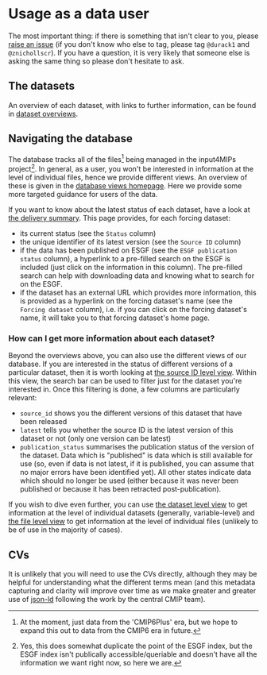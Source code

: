 # Usage as a data user

The most important thing:
if there is something that isn't clear to you,
please [raise an issue](https://github.com/PCMDI/input4MIPs_CVs/issues/new)
(if you don't know who else to tag, please tag `@durack1` and `@znichollscr`).
If you have a question, it is very likely that someone else is asking the same thing
so please don't hesitate to ask.

## The datasets

An overview of each dataset, with links to further information,
can be found in [dataset overviews](../dataset-overviews/index.md).

## Navigating the database

The database tracks all of the files[^1] being managed in the input4MIPs project[^2].
In general, as a user, you won't be interested in information at the level of individual files,
hence we provide different views.
An overview of these is given in the
[database views homepage](../database-views/index.md).
Here we provide some more targeted guidance for users of the data.

[^1]: At the moment, just data from the 'CMIP6Plus' era, but we hope to expand this out to data from the CMIP6 era in future.
[^2]: Yes, this does somewhat duplicate the point of the ESGF index, but the ESGF index isn't publically accessible/queriable and doesn't have all the information we want right now, so here we are.

If you want to know about the latest status of each dataset,
have a look at [the delivery summary](../database-views/input4MIPs_delivery-summary_CMIP6Plus.html).
This page provides, for each forcing dataset:

- its current status (see the `Status` column)
- the unique identifier of its latest version (see the `Source ID` column)
- if the data has been published on ESGF (see the `ESGF publication status` column), 
  a hyperlink to a pre-filled search on the ESGF is included 
  (just click on the information in this column).
  The pre-filled search can help with downloading data and knowing what to search for on the ESGF.
- if the dataset has an external URL which provides more information,
  this is provided as a hyperlink on the forcing dataset's name
  (see the `Forcing dataset` column),
  i.e. if you can click on the forcing dataset's name,
  it will take you to that forcing dataset's home page.

### How can I get more information about each dataset?

Beyond the overviews above, you can also use the different views of our database.
If you are interested in the status of different versions of a particular dataset,
then it is worth looking at [the source ID level view](../database-views/input4MIPs_source-id_CMIP6Plus.html).
Within this view, the search bar can be used to filter just for the dataset you're interested in.
Once this filtering is done, a few columns are particularly relevant:

- `source_id` shows you the different versions of this dataset that have been released
- `latest` tells you whether the source ID is the latest version of this dataset or not
  (only one version can be latest)
- `publication_status` summarises the publication status of the version of the dataset.
  Data which is "published" is data which is still available for use
  (so, even if data is not latest, if it is published, 
  you can assume that no major errors have been identified yet).
  All other states indicate data which should no longer be used
  (either because it was never been published or because it has been retracted post-publication).

If you wish to dive even further, you can use
[the dataset level view](../database-views/input4MIPs_datasets_CMIP6Plus.html)
to get information at the level of individual datasets (generally, variable-level)
and [the file level view](../database-views/input4MIPs_files_CMIP6Plus.html)
to get information at the level of individual files (unlikely to be of use in the majority of cases).

## CVs

It is unlikely that you will need to use the CVs directly,
although they may be helpful for understanding what the different terms mean
(and this metadata capturing and clarity will improve over time 
as we make greater and greater use of 
[json-ld](https://json-ld.org/) following the work by the central CMIP team).
